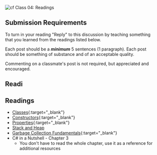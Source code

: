 ![cf](http://i.imgur.com/7v5ASc8.png) Class 04: Readings

## Submission Requirements

To turn in your reading "Reply" to this discussion by teaching something that you learned from the 
readings listed below.

Each post should be a ***minimum*** 5 sentences (1 paragraph). Each post should be something of substance and 
of an acceptable quality. 

Commenting on a classmate's post is not required, but appreciated and encouraged.

## Readi

## Readings
- [Classes](https://docs.microsoft.com/en-us/dotnet/csharp/programming-guide/classes-and-structs/classes){:target="_blank"} 
- [Constructors](https://docs.microsoft.com/en-us/dotnet/csharp/programming-guide/classes-and-structs/constructors){:target="_blank"} 
- [Properties](https://docs.microsoft.com/en-us/dotnet/csharp/programming-guide/classes-and-structs/properties){:target="_blank"} 
- [Stack and Heap](https://www.c-sharpcorner.com/article/C-Sharp-heaping-vs-stacking-in-net-part-i/)
- [Garbage Collection Fundamentals](https://docs.microsoft.com/en-us/dotnet/standard/garbage-collection/fundamentals){:target="_blank"}
- C# in a Nutshell - Chapter 3
	- You don't have to read the whole chapter, use it as a reference for additional resources
